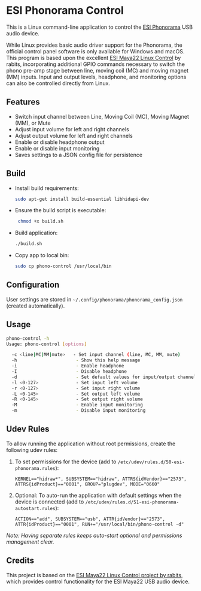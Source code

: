 # ESI Phonorama Control

This is a Linux command-line application to control the [ESI Phonorama](https://www.esi-audio.com/products/phonorama/) USB audio device.

While Linux provides basic audio driver support for the Phonorama, the official control panel software is only available for Windows and macOS. This program is based upon the excellent [ESI Maya22 Linux Control](https://github.com/rabits/esi-maya22-linux) by rabits, incorporating additional GPIO commands necessary to switch the phono pre-amp stage between line, moving coil (MC) and moving magnet (MM) inputs.  Input and output levels, headphone, and monitoring options can also be controlled directly from Linux. 

## Features

- Switch input channel between Line, Moving Coil (MC), Moving Magnet (MM), or Mute  
- Adjust input volume for left and right channels  
- Adjust output volume for left and right channels  
- Enable or disable headphone output  
- Enable or disable input monitoring  
- Saves settings to a JSON config file for persistence  

## Build

* Install build requirements:  
  ```bash
  sudo apt-get install build-essential libhidapi-dev
  ```
  
* Ensure the build script is executable:
  ```bash
   chmod +x build.sh
  ```
  
* Build application:  
  ```bash
  ./build.sh
  ```
  
* Copy app to local bin:  
  ```bash
  sudo cp phono-control /usr/local/bin
  ```

## Configuration 
User settings are stored in `~/.config/phonorama/phonorama_config.json` (created automatically).

## Usage

```bash
phono-control -h
Usage: phono-control [options]

  -c <line|MC|MM|mute>   - Set input channel (line, MC, MM, mute)
  -h                      - Show this help message
  -i                      - Enable headphone
  -I                      - Disable headphone
  -d                      - Set default values for input/output channels
  -l <0-127>              - Set input left volume
  -r <0-127>              - Set input right volume
  -L <0-145>              - Set output left volume
  -R <0-145>              - Set output right volume
  -M                      - Enable input monitoring
  -m                      - Disable input monitoring
```

## Udev Rules

To allow running the application without root permissions, create the following udev rules:

1. To set permissions for the device (add to `/etc/udev/rules.d/50-esi-phonorama.rules`):

   ```
   KERNEL=="hidraw*", SUBSYSTEM=="hidraw", ATTRS{idVendor}=="2573", ATTRS{idProduct}=="0001", GROUP="plugdev", MODE="0660"
   ```

2. Optional: To auto-run the application with default settings when the device is connected (add to `/etc/udev/rules.d/51-esi-phonorama-autostart.rules`):

   ```
   ACTION=="add", SUBSYSTEM=="usb", ATTR{idVendor}=="2573", ATTR{idProduct}=="0001", RUN+="/usr/local/bin/phono-control -d"
   ```

_Note: Having separate rules keeps auto-start optional and permissions management clear._

## Credits

This project is based on the [ESI Maya22 Linux Control project by rabits](https://github.com/rabits/esi-maya22-linux), which provides control functionality for the ESI Maya22 USB audio device.

